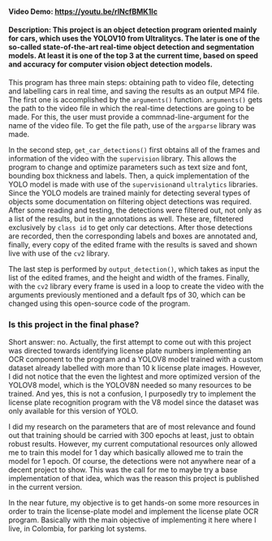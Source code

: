 #### Video Demo:  <https://youtu.be/rlNcfBMK1lc>
#### Description: This project is an object detection program oriented mainly for cars, which uses the YOLOV10 from Ultralitycs. The later is one of the so-called state-of-the-art real-time object detection and segmentation models. At least it is one of the top 3 at the current time, based on speed and accuracy for computer vision object detection models. 

This program has three main steps: obtaining path to video file, detecting and labelling cars in real time, and saving the results as an output MP4 file. The first one is accomplished by the `arguments()` function. `arguments()` gets the path to the video file in which the real-time detections are going to be made. For this, the user must provide a commnad-line-argument for the name of the video file. To get the file path, use of the `argparse` library was made.

In the second step, `get_car_detections()` first obtains all of the frames and information of the video with the `supervision` library. This allows the program to change and optimize parameters such as text size and font, bounding box thickness and labels.  Then, a quick implementation of the YOLO model is made with use of the `supervision`and `ultralytics` libraries. Since the YOLO models are trained mainly for detecting several types of objects some documentation on filtering object detections was required. After some reading and testing, the detections were filtered out, not only as a list of the results, but in the annotations as well. 
These are, filtetered exclusively by `class id` to get only car detections. After those detections are recorded, then the corresponding labels and boxes are annotated and, finally, every copy of the edited frame with the results is saved and shown live with use of the `cv2` library.

The last step is performed by `output_detection()`, which takes as input the list of the edited frames, and the height and width of the frames. Finally, with the `cv2` library every frame is used in a loop to create the video with the arguments previously mentioned and a default fps of 30, which can be changed using this open-source code of the program. 

### Is this project in the final phase?
Short answer: no. Actually, the first attempt to come out with this project was directed towards identifying license plate numbers implementing an OCR component to the program and a YOLOV8 model trained with a custom dataset already labelled with more than 10 k license plate images. However, I did not notice that the even the lightest and more optimized version of the YOLOV8 model, which is the YOLOV8N needed so many resources to be trained. And yes, this is not a confusion, I purposedly try to implement the license plate recognition program with the V8 model since the dataset was only available for this version of YOLO. 

I did my research on the parameters that are of most relevance and found out that training should be carried with 300 epochs at least, just to obtain robust results. However, my current computational resources only allowed me to train this model for 1 day which basically allowed me to train the model for 1 epoch. Of course, the detections were not anywhere near of a decent project to show. This was the call for me to maybe try a base implementation of that idea, which was the reason this project is published in the current version. 

In the near future, my objective is to get hands-on some more resources in order to train the license-plate model and implement the license plate OCR program. Basically with the main objective of implementing it here where I live, in Colombia, for parking lot systems. 
